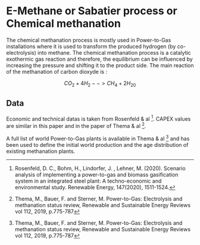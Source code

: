 # E-Methane or Sabatier process or Chemical methanation

The chemical methanation process is mostly used in Power-to-Gas installations where it is used to transform the produced hydrogen (by co-electrolysis) into methane.
The chemical  methanation process is a catalytic exothermic gas reaction and therefore, the equilibrium can be influenced by increasing the pressure and shifting it to the product side. The main reaction of the methanation of carbon dioxyde is :


$$CO_2 + 4H_2 --> CH_4 + 2H_20$$

## Data
Economic and technical datas is taken from Rosenfeld & al [^1]. CAPEX values are similar in this paper and in the paper of Thema & al [^2].

A full list of world Power-to-Gas plants is available in Thema & al [^2] and has been used to define the initial world production and the age distribution of existing methanation plants.


[^1]: Rosenfeld, D. C., Bohm, H., Lindorfer, J. , Lehner, M.  (2020). Scenario analysis of implementing a power-to-gas and biomass gasification system in an integrated steel plant: A techno-economic and environmental study. Renewable Energy, 147(2020), 1511-1524.
[^2]: Thema, M., Bauer, F. and Sterner, M. Power-to-Gas: Electrolysis and methanation status review, Renewable and Sustainable Energy Reviews vol 112, 2019, p.775-787
